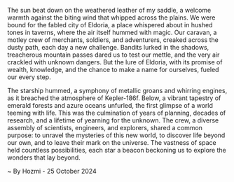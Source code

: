 
The sun beat down on the weathered leather of my saddle, a welcome warmth against the biting wind that whipped across the plains. We were bound for the fabled city of Eldoria, a place whispered about in hushed tones in taverns, where the air itself hummed with magic. Our caravan, a motley crew of merchants, soldiers, and adventurers, creaked across the dusty path, each day a new challenge. Bandits lurked in the shadows, treacherous mountain passes dared us to test our mettle, and the very air crackled with unknown dangers. But the lure of Eldoria, with its promise of wealth, knowledge, and the chance to make a name for ourselves, fueled our every step.

The starship hummed, a symphony of metallic groans and whirring engines, as it breached the atmosphere of Kepler-186f. Below, a vibrant tapestry of emerald forests and azure oceans unfurled, the first glimpse of a world teeming with life. This was the culmination of years of planning, decades of research, and a lifetime of yearning for the unknown. The crew, a diverse assembly of scientists, engineers, and explorers, shared a common purpose: to unravel the mysteries of this new world, to discover life beyond our own, and to leave their mark on the universe. The vastness of space held countless possibilities, each star a beacon beckoning us to explore the wonders that lay beyond. 

~ By Hozmi - 25 October 2024
